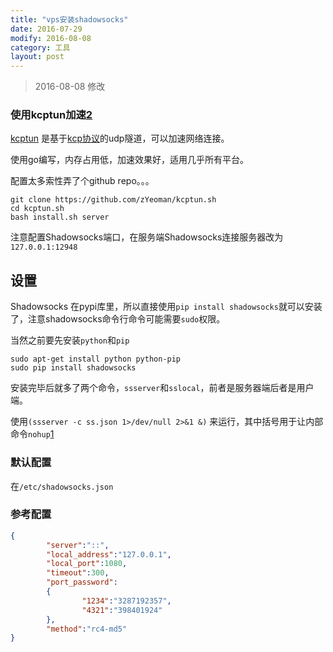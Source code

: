```yaml
---
title: "vps安装shadowsocks"
date: 2016-07-29
modify: 2016-08-08
category: 工具
layout: post
---
```


> 2016-08-08 修改
### 使用kcptun加速[2](https://blog.kuoruan.com/102.html)
[kcptun](https://github.com/xtaci/kcptun) 是基于[kcp协议](https://github.com/skywind3000/kcp)的udp隧道，可以加速网络连接。

使用go编写，内存占用低，加速效果好，适用几乎所有平台。

配置太多索性弄了个github repo。。。

```shell
git clone https://github.com/zYeoman/kcptun.sh
cd kcptun.sh
bash install.sh server
```

注意配置Shadowsocks端口，在服务端Shadowsocks连接服务器改为`127.0.0.1:12948`

## 设置

Shadowsocks 在pypi库里，所以直接使用`pip install shadowsocks`就可以安装了，注意shadowsocks命令行命令可能需要`sudo`权限。

当然之前要先安装`python`和`pip` 

```
sudo apt-get install python python-pip
sudo pip install shadowsocks
```

安装完毕后就多了两个命令，`ssserver`和`sslocal`，前者是服务器端后者是用户端。

使用`(ssserver -c ss.json 1>/dev/null 2>&1 &)` 来运行，其中括号用于让内部命令`nohup`[1](http://www.ibm.com/developerworks/cn/linux/l-cn-nohup/)

### 默认配置
在`/etc/shadowsocks.json`

### 参考配置

```json
{
        "server":"::",
        "local_address":"127.0.0.1",
        "local_port":1080,
        "timeout":300,
        "port_password":
        {
                "1234":"3287192357",
                "4321":"398401924"
        },
        "method":"rc4-md5"
}
```

